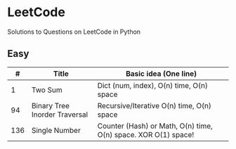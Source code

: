 # LeetCode

Solutions to Questions on LeetCode in Python

## Easy

| #   | Title                         | Basic idea (One line)                                          |
| --- | ----------------------------- | -------------------------------------------------------------- |
| 1   | Two Sum                       | Dict (num, index), O(n) time, O(n) space                       |
| 94  | Binary Tree Inorder Traversal | Recursive/Iterative O(n) time, O(n) space                      |
| 136 | Single Number                 | Counter (Hash) or Math, O(n) time, O(n) space. XOR O(1) space! |
